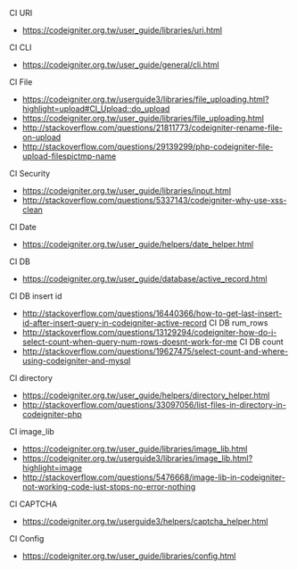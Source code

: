 CI URI
- https://codeigniter.org.tw/user_guide/libraries/uri.html

CI CLI
- https://codeigniter.org.tw/user_guide/general/cli.html

CI File
- https://codeigniter.org.tw/userguide3/libraries/file_uploading.html?highlight=upload#CI_Upload::do_upload
- https://codeigniter.org.tw/user_guide/libraries/file_uploading.html
- http://stackoverflow.com/questions/21811773/codeigniter-rename-file-on-upload
- http://stackoverflow.com/questions/29139299/php-codeigniter-file-upload-filespictmp-name

CI Security
- https://codeigniter.org.tw/user_guide/libraries/input.html
- http://stackoverflow.com/questions/5337143/codeigniter-why-use-xss-clean

CI Date
- https://codeigniter.org.tw/user_guide/helpers/date_helper.html

CI DB
- https://codeigniter.org.tw/user_guide/database/active_record.html

CI DB insert id
- http://stackoverflow.com/questions/16440366/how-to-get-last-insert-id-after-insert-query-in-codeigniter-active-record
CI DB rum_rows
- http://stackoverflow.com/questions/13129294/codeigniter-how-do-i-select-count-when-query-num-rows-doesnt-work-for-me
CI DB count
- http://stackoverflow.com/questions/19627475/select-count-and-where-using-codeigniter-and-mysql

CI directory
- https://codeigniter.org.tw/user_guide/helpers/directory_helper.html
- http://stackoverflow.com/questions/33097056/list-files-in-directory-in-codeigniter-php

CI image_lib
- https://codeigniter.org.tw/user_guide/libraries/image_lib.html
- https://codeigniter.org.tw/userguide3/libraries/image_lib.html?highlight=image
- http://stackoverflow.com/questions/5476668/image-lib-in-codeigniter-not-working-code-just-stops-no-error-nothing

CI CAPTCHA
- https://codeigniter.org.tw/userguide3/helpers/captcha_helper.html

CI Config
- https://codeigniter.org.tw/user_guide/libraries/config.html
